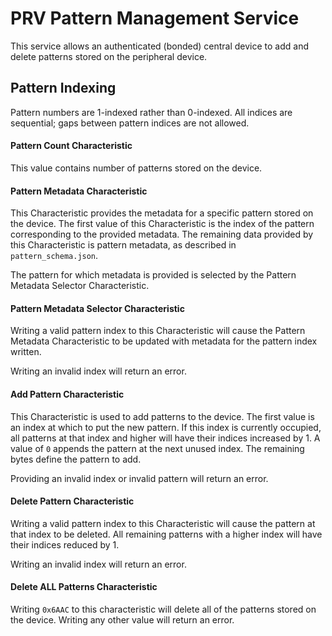 # PRV Pattern Management Service
This service allows an authenticated (bonded) central device to
add and delete patterns stored on the peripheral device.

## Pattern Indexing
Pattern numbers are 1-indexed rather than 0-indexed.
All indices are sequential; gaps between pattern indices are not allowed.

#### Pattern Count Characteristic
This value contains number of patterns stored on the device.

#### Pattern Metadata Characteristic
This Characteristic provides the metadata for a specific pattern stored on the device.
The first value of this Characteristic is the index of the pattern corresponding to the provided metadata.
The remaining data provided by this Characteristic is pattern metadata, as described in `pattern_schema.json`.

The pattern for which metadata is provided is selected by the Pattern Metadata Selector Characteristic.

#### Pattern Metadata Selector Characteristic
Writing a valid pattern index to this Characteristic will cause the Pattern Metadata Characteristic
to be updated with metadata for the pattern index written.

Writing an invalid index will return an error.

#### Add Pattern Characteristic
This Characteristic is used to add patterns to the device.
The first value is an index at which to put the new pattern.
If this index is currently occupied, all patterns at that index and higher will have their indices increased by 1.
A value of `0` appends the pattern at the next unused index.
The remaining bytes define the pattern to add.

Providing an invalid index or invalid pattern will return an error.

#### Delete Pattern Characteristic
Writing a valid pattern index to this Characteristic will cause the pattern at that index to be deleted.
All remaining patterns with a higher index will have their indices reduced by 1.

Writing an invalid index will return an error.

#### Delete ALL Patterns Characteristic
Writing `0x6AAC` to this characteristic will delete all of the patterns stored on the device.
Writing any other value will return an error.
